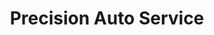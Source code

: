 ---
title: "Precision Auto Service"
url: /greenfield/precision-auto-service/
shop: Autowerkstatt
---